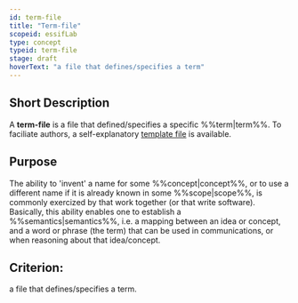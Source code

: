 ```yaml
---
id: term-file
title: "Term-file"
scopeid: essifLab
type: concept
typeid: term-file
stage: draft
hoverText: "a file that defines/specifies a term"
---
```


## Short Description
A **term-file** is a file that defined/specifies a specific %%term|term%%. To faciliate authors, a self-explanatory [template file](/terminology-engine-v1-templates/term-file.md) is available.

## Purpose
The ability to 'invent' a name for some %%concept|concept%%, or to use a different name if it is already known in some %%scope|scope%%, is commonly exercized by that work together (or that write software). Basically, this ability enables one to establish a %%semantics|semantics%%, i.e. a mapping between an idea or concept, and a word or phrase (the term) that can be used in communications, or when reasoning about that idea/concept.

## Criterion:
a file that defines/specifies a term.
